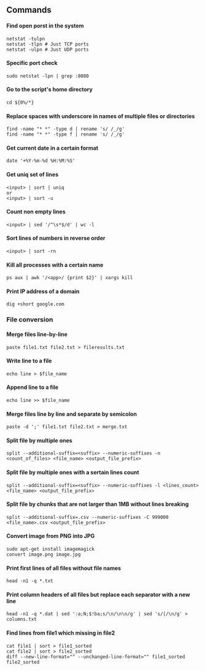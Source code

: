 ## Commands

#### Find open porst in the system
```
netstat -tulpn
netstat -tlpn # Just TCP ports
netstat -ulpn # Just UDP ports
```

#### Specific port check
```
sudo netstat -lpn | grep :8080
```

#### Go to the script's home directory
```
cd ${0%/*} 
```

#### Replace spaces with underscore in names of multiple files or directories
```
find -name "* *" -type d | rename 's/ /_/g'
find -name "* *" -type f | rename 's/ /_/g'
```

#### Get current date in a certain format
```
date '+%Y-%m-%d %H:%M:%S'
```

#### Get uniq set of lines
```
<input> | sort | uniq
or 
<input> | sort -u
```

#### Count non empty lines
```
<input> | sed '/^\s*$/d' | wc -l
```

#### Sort lines of numbers in reverse order
```
<input> | sort -rn
```

#### Kill all processes with a certain name
```
ps aux | awk '/<app>/ {print $2}' | xargs kill
```

#### Print IP address of a domain
```
dig +short google.com
```

### File conversion

#### Merge files line-by-line
```
paste file1.txt file2.txt > fileresults.txt
```

#### Write line to a file
```
echo line > $file_name
```

#### Append line to a file
```
echo line >> $file_name
```

#### Merge files line by line and separate by semicolon
```
paste -d ';' file1.txt file2.txt > merge.txt
```

#### Split file by multiple ones
```
split --additional-suffix=<suffix> --numeric-suffixes -n <count_of_files> <file_name> <output_file_prefix>
```

#### Split file by multiple ones with a sertain lines count
```
split --additional-suffix=<suffix> --numeric-suffixes -l <lines_count> <file_name> <output_file_prefix>
```

#### Split file by chunks that are not larger than 1MB without lines breaking
```
split --additional-suffix=.csv --numeric-suffixes -C 999000 <file_name>.csv <output_file_prefix>
```

#### Convert image from PNG into JPG
```
sudo apt-get install imagemagick
convert image.png image.jpg
```

#### Print first lines of all files without file names
```
head -n1 -q *.txt
```

#### Print column headers of all files but replace each separator with a new line
```
head -n1 -q *.dat | sed ':a;N;$!ba;s/\n/\n\n/g' | sed 's/|/\n/g' > columns.txt
```

#### Find lines from file1 which missing in file2
```
cat file1 | sort > file1_sorted
cat file2 | sort > file2_sorted
diff --new-line-format="" --unchanged-line-format="" file1_sorted file2_sorted
```
